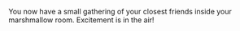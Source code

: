 You now have a small gathering of your closest friends inside
your marshmallow room. Excitement is in the air!